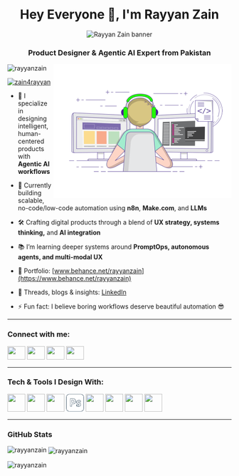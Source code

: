 <h1 align="center">Hey Everyone 👋, I'm Rayyan Zain</h1>
<div align="center">
  <img src="https://imageupload.io/ib/4ckl6oodilvvh2g_1693920194.jpg" alt="Rayyan Zain banner">
</div>
<h3 align="center">Product Designer & Agentic AI Expert from Pakistan</h3>

<img align="right" alt="Design Thinking" width="400" src="https://raw.githubusercontent.com/devSouvik/devSouvik/master/gif3.gif">

<p align="left">
  <img src="https://komarev.com/ghpvc/?username=rayyanzain&label=Profile%20views&color=0e75b6&style=flat" alt="rayyanzain" />
</p>

<p align="left">
  <a href="https://twitter.com/zain4rayyan" target="_blank">
    <img src="https://img.shields.io/twitter/follow/zain4rayyan?logo=twitter&style=for-the-badge" alt="zain4rayyan" />
  </a>
</p>

- 🧠 I specialize in designing intelligent, human-centered products with **Agentic AI workflows**

- 🎯 Currently building scalable, no-code/low-code automation using **n8n**, **Make.com**, and **LLMs**

- 🛠️ Crafting digital products through a blend of **UX strategy, systems thinking,** and **AI integration**

- 📚 I’m learning deeper systems around **PromptOps, autonomous agents, and multi-modal UX**

- 🎨 Portfolio: [www.behance.net/rayyanzain](https://www.behance.net/rayyanzain)

- 🧵 Threads, blogs & insights: [LinkedIn](https://www.linkedin.com/in/rayyanzain)

- ⚡ Fun fact: I believe boring workflows deserve beautiful automation 😎

---

<h3 align="left">Connect with me:</h3>
<p align="left">
  <a href="https://twitter.com/zain4rayyan" target="_blank"><img src="https://raw.githubusercontent.com/rahuldkjain/github-profile-readme-generator/master/src/images/icons/Social/twitter.svg" height="30" width="40" /></a>
  <a href="https://linkedin.com/in/rayyanzain" target="_blank"><img src="https://raw.githubusercontent.com/rahuldkjain/github-profile-readme-generator/master/src/images/icons/Social/linked-in-alt.svg" height="30" width="40" /></a>
  <a href="https://instagram.com/rayyan.zain.rz" target="_blank"><img src="https://raw.githubusercontent.com/rahuldkjain/github-profile-readme-generator/master/src/images/icons/Social/instagram.svg" height="30" width="40" /></a>
  <a href="https://www.behance.net/rayyanzain" target="_blank"><img src="https://raw.githubusercontent.com/rahuldkjain/github-profile-readme-generator/master/src/images/icons/Social/behance.svg" height="30" width="40" /></a>
</p>

---

<h3 align="left">Tech & Tools I Design With:</h3>
<p align="left">
  <a href="https://www.figma.com/" target="_blank"><img src="https://www.vectorlogo.zone/logos/figma/figma-icon.svg" width="40" height="40"/></a>
  <a href="https://www.adobe.com/products/xd.html" target="_blank"><img src="https://cdn.worldvectorlogo.com/logos/adobe-xd.svg" width="40" height="40"/></a>
  <a href="https://www.adobe.com/in/products/illustrator.html" target="_blank"><img src="https://www.vectorlogo.zone/logos/adobe_illustrator/adobe_illustrator-icon.svg" width="40" height="40"/></a>
  <a href="https://www.photoshop.com/" target="_blank"><img src="https://raw.githubusercontent.com/devicons/devicon/master/icons/photoshop/photoshop-line.svg" width="40" height="40"/></a>
  <a href="https://webflow.com/" target="_blank"><img src="https://www.vectorlogo.zone/logos/webflow/webflow-icon.svg" width="40" height="40"/></a>
  <a href="https://n8n.io/" target="_blank"><img src="https://avatars.githubusercontent.com/u/45487711?s=200&v=4" width="40" height="40"/></a>
  <a href="https://www.make.com/" target="_blank"><img src="https://avatars.githubusercontent.com/u/104696457?s=200&v=4" width="40" height="40"/></a>
  <a href="https://openai.com/" target="_blank"><img src="https://cdn.worldvectorlogo.com/logos/openai-2.svg" width="40" height="40"/></a>
</p>

---

<h3 align="left">GitHub Stats</h3>

<p><img align="left" src="https://github-readme-stats.vercel.app/api/top-langs?username=rayyanzain&show_icons=true&locale=en&layout=compact" alt="rayyanzain" /></p>

<p>&nbsp;<img align="center" src="https://github-readme-stats.vercel.app/api?username=rayyanzain&show_icons=true&locale=en" alt="rayyanzain" /></p>

<p><img align="center" src="https://github-readme-streak-stats.herokuapp.com/?user=rayyanzain&" alt="rayyanzain" /></p>
